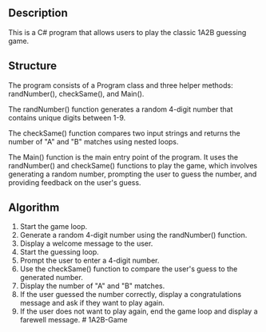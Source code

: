 ## Description
This is a C# program that allows users to play the classic 1A2B guessing game.

## Structure
The program consists of a Program class and three helper methods: randNumber(), checkSame(), and Main().

The randNumber() function generates a random 4-digit number that contains unique digits between 1-9.

The checkSame() function compares two input strings and returns the number of "A" and "B" matches using nested loops.

The Main() function is the main entry point of the program. It uses the randNumber() and checkSame() functions to play the game, which involves generating a random number, prompting the user to guess the number, and providing feedback on the user's guess.

## Algorithm
1. Start the game loop.
2. Generate a random 4-digit number using the randNumber() function.
3. Display a welcome message to the user.
4. Start the guessing loop.
5. Prompt the user to enter a 4-digit number.
6. Use the checkSame() function to compare the user's guess to the generated number.
7. Display the number of "A" and "B" matches.
8. If the user guessed the number correctly, display a congratulations message and ask if they want to play again.
9. If the user does not want to play again, end the game loop and display a farewell message.
#   1 A 2 B - G a m e  
 